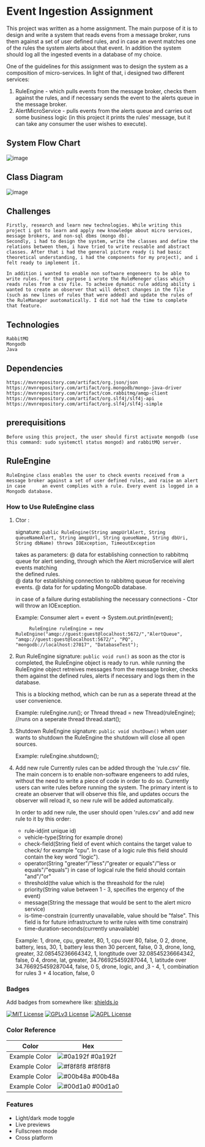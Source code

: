 # Event Ingestion Assignment
This project was written as a home assignment. The main purpose of it is to design and write a system that reads evens from a message broker, runs them against a set of user defined rules, and in case an event matches one of the rules the system alerts about that event. In addition the system should log all the ingested events in a database of my choice.

One of the guidelines for this assignment was to design the system as a composition of micro-services. In light of that, i designed two different services:
1. RuleEngine - which pulls events from the message broker, checks them against the rules, and if necessary sends the event to the alerts queue in the message broker.
2. AlertMicroService - pulls events from the alerts queue and carries out some business logic (in this project it prints the rules' message, but it can take any consumer the user wishes to execute).

## System Flow Chart
![image](https://github.com/avivS12/ruleEngine/assets/150012956/5c8b3694-22b1-4a3a-9a5e-dd7ab380a14a)

## Class Diagram
![image](https://github.com/avivS12/ruleEngine/assets/150012956/f951437d-8327-47fd-8eec-3ee48c1e5616)

## Challenges
    Firstly, research and learn new technologies. While writing this project i got to learn and apply new knowledge about micro services, message brokers, and non-sql dbms (mongo db).
    Secondly, i had to design the system, write the classes and define the relations between them, i have tried to write reusable and abstract classes. After that i had the general picture ready (i had basic theoretical understanding, i had the components for my project), and i felt ready to implement it.

    In addition i wanted to enable non software engeneers to be able to write rules. for that purpose i wrote the RuleMeneger class which reads rules from a csv file. To acheive dynamic rule adding ability i wanted to create an observer that will detect changes in the file (such as new lines of rules that were added) and update the rules of the RuleManager auotomatically. I did not had the time to complete that feature. 


## Technologies
    RabbitMQ
    Mongodb
    Java

## Dependencies
    https://mvnrepository.com/artifact/org.json/json
    https://mvnrepository.com/artifact/org.mongodb/mongo-java-driver
    https://mvnrepository.com/artifact/com.rabbitmq/amqp-client
    https://mvnrepository.com/artifact/org.slf4j/slf4j-api
    https://mvnrepository.com/artifact/org.slf4j/slf4j-simple

## prerequisitions
    Before using this project, the user should first activate mongodb (use this command: sudo systemctl status mongod) and rabbitMQ server.

    
## RuleEngine
    RuleEngine class enables the user to check events received from a message broker against a set of user defined rules, and raise an alert in case      an event complies with a rule. Every event is logged in a Mongodb database. 


### How to Use RuleEngine class

1. Ctor :
     
   signature: ```public RuleEngine(String amqpUrlAlert, String queueNameAlert, String amqpUrl, String queueName, String dbUri, String dbName) throws IOException, TimeoutException```
   
    takes as parameters:
    @ data for establishing connection to rabbitmq queue for alert sending, through which the Alert microService will alert events matching    
    the defined rules.  
    @ data for establishing connection to rabbitmq queue for receiving events.
    @ data for for updating MongoDb database.
    
    in case of a failure during establishing the necessary connections - Ctor will 
    throw an IOException.
    
    Example:
            Consumer<String> alert = event -> System.out.println(event);

            RuleEngine ruleEngine = new RuleEngine("amqp://guest:guest@localhost:5672/","AlertQueue", "amqp://guest:guest@localhost:5672/", "PQ", "mongodb://localhost:27017", "DatabaseTest");

     
2. Run RuleEngine
   signature: ```public void run()```
    as soon as the ctor is completed, the RuleEngine object is ready to run. 
    while running the RuleEngine object retreives messages from the message broker, 
    checks them against the defined rules, alerts if necessary and logs them in the  
    database.

    This is a blocking method, which can be run as a seperate thread at the user 
    convenience.
    
    Example:
        ruleEngine.run();
        or
        Thread thread = new Thread(ruleEngine); //runs on a seperate thread
        thread.start();


3. Shutdown RuleEngine
   signature: ```public void shutDown()```
    when user wants to shutdown the RuleEngine the shutdown will close all open sources.

    Example:
        ruleEngine.shutdown();
    
    
4. Add new rule
   Currently rules can be added through the 'rule.csv' file. The main concern is to enable non-software engeneers to add rules, without the need to write a piece of code in order to do so. Currently users can write rules before running the system. The primary intent is to create an observer that will observe this file, and updates occurs the observer will reload it, so new rule will be added automatically.
   
   In order to add new rule, the user should open 'rules.csv' and add new rule to it by this order:
   * rule-id(int unique id)
   * vehicle-type(String for example drone)
   * check-field(String field of event which contains the target value to check/ for example "cpu". In case of a logic rule this field should contain the key word "logic").
   * operator(String "greater"/"less"/"greater or equals"/"less or equals"/"equals") in case of logical rule the field should contain "and"/"or"
   * threshold(the value which is the threashold for the rule)
   * priority(String value between 1 - 3, specifies the ergency of the event)
   * message(String the message that would be sent to the alert micro service)
   * is-time-constrain (currently unavailable, value should be "false". This field is for future infrastructure to write rules with time constrain)
   * time-duration-seconds(currently unavailable)


    Example:
       1, drone, cpu, greater, 80, 1, cpu over 80, false, 0
       2, drone, battery, less, 30, 1, battery less then 30 percent, false, 0
       3, drone, long, greater, 32.08545236664342, 1, longtitude over 32.08545236664342, false, 0
       4, drone, lat, greater, 34.766925459287044, 1, latitude over 34.766925459287044, false, 0
       5, drone, logic, and ,3 - 4, 1, combination for rules 3 + 4 location, false, 0

### Badges

Add badges from somewhere like: [shields.io](https://shields.io/)

[![MIT License](https://img.shields.io/badge/License-MIT-green.svg)](https://choosealicense.com/licenses/mit/)
[![GPLv3 License](https://img.shields.io/badge/License-GPL%20v3-yellow.svg)](https://opensource.org/licenses/)
[![AGPL License](https://img.shields.io/badge/license-AGPL-blue.svg)](http://www.gnu.org/licenses/agpl-3.0)

### Color Reference

| Color             | Hex                                                                |
| ----------------- | ------------------------------------------------------------------ |
| Example Color | ![#0a192f](https://via.placeholder.com/10/0a192f?text=+) #0a192f |
| Example Color | ![#f8f8f8](https://via.placeholder.com/10/f8f8f8?text=+) #f8f8f8 |
| Example Color | ![#00b48a](https://via.placeholder.com/10/00b48a?text=+) #00b48a |
| Example Color | ![#00d1a0](https://via.placeholder.com/10/00b48a?text=+) #00d1a0 |


### Features

- Light/dark mode toggle
- Live previews
- Fullscreen mode
- Cross platform

